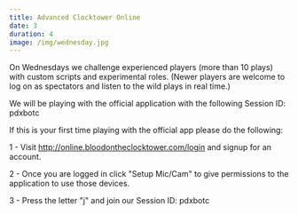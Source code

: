 ```yaml
---
title: Advanced Clocktower Online
date: 3
duration: 4
image: /img/wednesday.jpg
---
```

On Wednesdays we challenge experienced players (more than 10 plays) with custom scripts and experimental roles. (Newer players are welcome to log on as spectators and listen to the wild plays in real time.)

We will be playing with the official application with the following Session ID: pdxbotc

If this is your first time playing with the official app please do the following:

1 - Visit http://online.bloodontheclocktower.com/login and signup for an account.

2 - Once you are logged in click "Setup Mic/Cam" to give permissions to the application to use those devices.

3 - Press the letter "j" and join our Session ID: pdxbotc